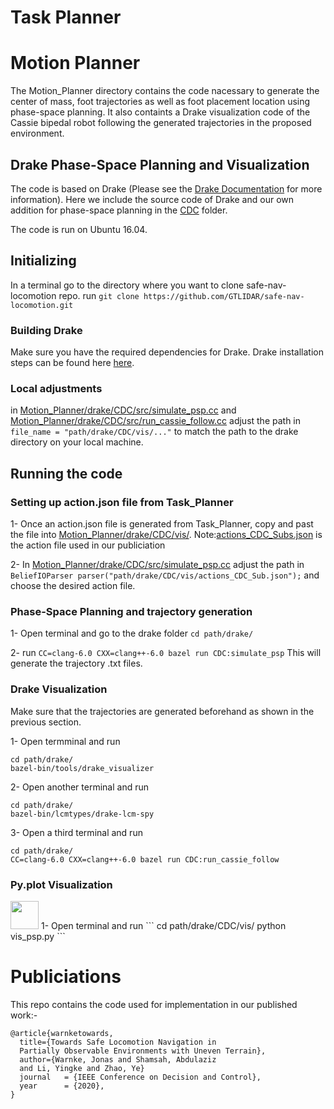 
# Task Planner

# Motion Planner

The Motion_Planner directory contains the code nacessary to generate the center of mass, foot trajectories as well as foot placement location using phase-space planning. It also containts a Drake visualization code of the Cassie bipedal robot following the generated trajectories in the proposed environment.

## Drake Phase-Space Planning and Visualization 

The code is based on Drake (Please see the [Drake Documentation](https://drake.mit.edu) for more
information). Here we include the source code of Drake and our own addition for phase-space planning in the [CDC](Motion_Planner/drake/CDC/) folder.

The code is run on Ubuntu 16.04.

## Initializing 

In a terminal go to the directory where you want to clone safe-nav-locomotion repo.
run 
`git clone https://github.com/GTLIDAR/safe-nav-locomotion.git`

### Building Drake
Make sure you have the required dependencies for Drake. 
Drake installation steps can be found here [here](https://drake.mit.edu/installation.html).

### Local adjustments 

in [Motion_Planner/drake/CDC/src/simulate_psp.cc](Motion_Planner/drake/CDC/src/simulate_psp.cc) and [Motion_Planner/drake/CDC/src/run_cassie_follow.cc](Motion_Planner/drake/CDC/src/run_cassie_follow.cc) adjust the path in `file_name = "path/drake/CDC/vis/..."` to match the path to the drake directory on your local machine. 

## Running the code
### Setting up action.json file from Task_Planner
1- Once an action.json file is generated from Task_Planner, copy and past the file into [Motion_Planner/drake/CDC/vis/](Motion_Planner/drake/CDC/vis/).
Note:[actions_CDC_Subs.json](Motion_Planner/drake/CDC/vis/actions_CDC_Sub.json) is the action file used in our publiciation

2- In [Motion_Planner/drake/CDC/src/simulate_psp.cc](Motion_Planner/drake/CDC/src/simulate_psp.cc) adjust the path in 
`BeliefIOParser parser("path/drake/CDC/vis/actions_CDC_Sub.json");` and choose the desired action file.

### Phase-Space Planning and trajectory generation 
1- Open terminal and go to the drake folder `cd path/drake/`

2- run `CC=clang-6.0 CXX=clang++-6.0 bazel run CDC:simulate_psp`
This will generate the trajectory .txt files.

### Drake Visualization 
Make sure that the trajectories are generated beforehand as shown in the previous section.

1- Open termminal and run
```
cd path/drake/
bazel-bin/tools/drake_visualizer
```
2- Open another terminal and run
```
cd path/drake/
bazel-bin/lcmtypes/drake-lcm-spy
```
3- Open a third terminal and run 
```
cd path/drake/
CC=clang-6.0 CXX=clang++-6.0 bazel run CDC:run_cassie_follow
```

### Py.plot Visualization 
<img src="https://imgur.com/a/i4RZUB3" height="45" />
1- Open terminal and run
```
cd path/drake/CDC/vis/
python vis_psp.py 
```


# Publiciations 

This repo contains the code used for implementation in our published work:-
```
@article{warnketowards,
  title={Towards Safe Locomotion Navigation in 
  Partially Observable Environments with Uneven Terrain},
  author={Warnke, Jonas and Shamsah, Abdulaziz 
  and Li, Yingke and Zhao, Ye}
  journal   = {IEEE Conference on Decision and Control},
  year      = {2020},
}
```

